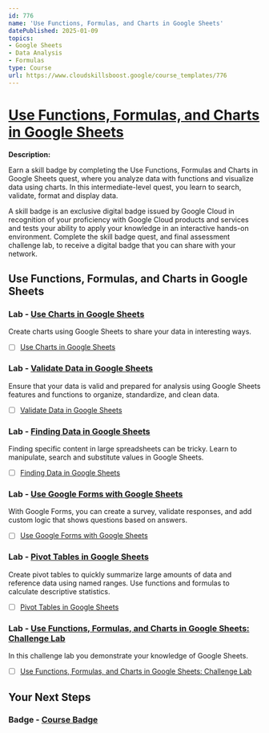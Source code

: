 ```yaml
---
id: 776
name: 'Use Functions, Formulas, and Charts in Google Sheets'
datePublished: 2025-01-09
topics:
- Google Sheets
- Data Analysis
- Formulas
type: Course
url: https://www.cloudskillsboost.google/course_templates/776
---
```


# [Use Functions, Formulas, and Charts in Google Sheets](https://www.cloudskillsboost.google/course_templates/776)

**Description:**

Earn a skill badge by completing the Use Functions, Formulas and Charts in Google Sheets quest, where you analyze data with functions and visualize data using charts. In this intermediate-level quest, you learn to search, validate, format and display data.

A skill badge is an exclusive digital badge issued by Google Cloud in recognition of your proficiency with Google Cloud products and services and tests your ability to apply your knowledge in an interactive hands-on environment. Complete the skill badge quest, and final assessment challenge lab, to receive a digital badge that you can share with your network.

## Use Functions, Formulas, and Charts in Google Sheets

### Lab - [Use Charts in Google Sheets](https://www.cloudskillsboost.google/course_templates/776/labs/520264)

Create charts using Google Sheets to share your data in interesting ways.

- [ ] [Use Charts in Google Sheets](../labs/Use-Charts-in-Google-Sheets.md)

### Lab - [Validate Data in Google Sheets](https://www.cloudskillsboost.google/course_templates/776/labs/520265)

Ensure that your data is valid and prepared for analysis using Google Sheets features and functions to organize, standardize, and clean data.

- [ ] [Validate Data in Google Sheets](../labs/Validate-Data-in-Google-Sheets.md)

### Lab - [Finding Data in Google Sheets](https://www.cloudskillsboost.google/course_templates/776/labs/520266)

Finding specific content in large spreadsheets can be tricky. Learn to manipulate, search and substitute values in Google Sheets.

- [ ] [Finding Data in Google Sheets](../labs/Finding-Data-in-Google-Sheets.md)

### Lab - [Use Google Forms with Google Sheets](https://www.cloudskillsboost.google/course_templates/776/labs/520267)

With Google Forms, you can create a survey, validate responses, and add custom logic that shows questions based on answers.

- [ ] [Use Google Forms with Google Sheets](../labs/Use-Google-Forms-with-Google-Sheets.md)

### Lab - [Pivot Tables in Google Sheets](https://www.cloudskillsboost.google/course_templates/776/labs/520268)

Create pivot tables to quickly summarize large amounts of data and reference data using named ranges. Use functions and formulas to calculate descriptive statistics.

- [ ] [Pivot Tables in Google Sheets](../labs/Pivot-Tables-in-Google-Sheets.md)

### Lab - [Use Functions, Formulas, and Charts in Google Sheets: Challenge Lab](https://www.cloudskillsboost.google/course_templates/776/labs/520269)

In this challenge lab you demonstrate your knowledge of Google Sheets.

- [ ] [Use Functions, Formulas, and Charts in Google Sheets: Challenge Lab](../labs/Use-Functions-Formulas-and-Charts-in-Google-Sheets-Challenge-Lab.md)

## Your Next Steps

### Badge - [Course Badge](https://www.cloudskillsboost.googleNone)
